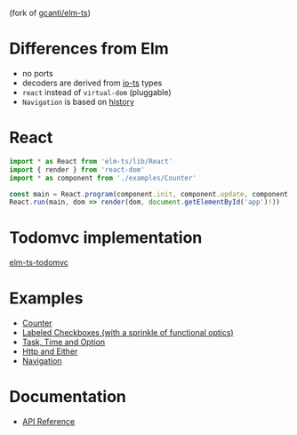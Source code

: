 (fork of [gcanti/elm-ts](https://github.com/gcanti/elm-ts))

# Differences from Elm

- no ports
- decoders are derived from [io-ts](https://github.com/gcanti/io-ts) types
- `react` instead of `virtual-dom` (pluggable)
- `Navigation` is based on [history](https://github.com/ReactTraining/history)

# React

```ts
import * as React from 'elm-ts/lib/React'
import { render } from 'react-dom'
import * as component from './examples/Counter'

const main = React.program(component.init, component.update, component.view)
React.run(main, dom => render(dom, document.getElementById('app')!))
```

# Todomvc implementation

[elm-ts-todomvc](https://github.com/gcanti/elm-ts-todomvc)

# Examples

- [Counter](examples/Counter.tsx)
- [Labeled Checkboxes (with a sprinkle of functional optics)](examples/LabeledCheckboxes.tsx)
- [Task, Time and Option](examples/Task.tsx)
- [Http and Either](examples/Http.tsx)
- [Navigation](examples/Navigation.tsx)

# Documentation

- [API Reference](https://gcanti.github.io/elm-ts)

